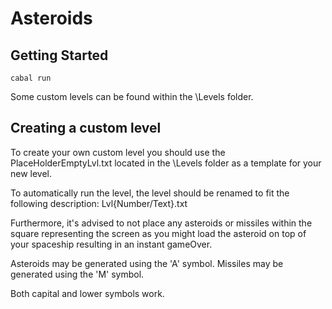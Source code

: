 # Asteroids

## Getting Started
```console
cabal run
```

Some custom levels can be found within the \Levels folder.

## Creating a custom level
To create your own custom level you should use the PlaceHolderEmptyLvl.txt located in the \Levels folder as a template for your new level.

To automatically run the level, the level should be renamed to fit the following description:
Lvl{Number/Text}.txt

Furthermore, it's advised to not place any asteroids or missiles within the square representing the screen as you might load the asteroid on top of your spaceship resulting in an instant gameOver.

Asteroids may be generated using the 'A' symbol.
Missiles may be generated using the 'M' symbol.

Both capital and lower symbols work.